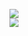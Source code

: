 [![](https://img.shields.io/badge/Made%20With-Github%20Spray-lightgrey.svg?style=for-the-badge&logo=github)](https://github.com/Annihil/github-spray#20233)  
[![](https://i.imgur.com/2DrTn0Z.gif)](https://github.com/Annihil/github-spray)